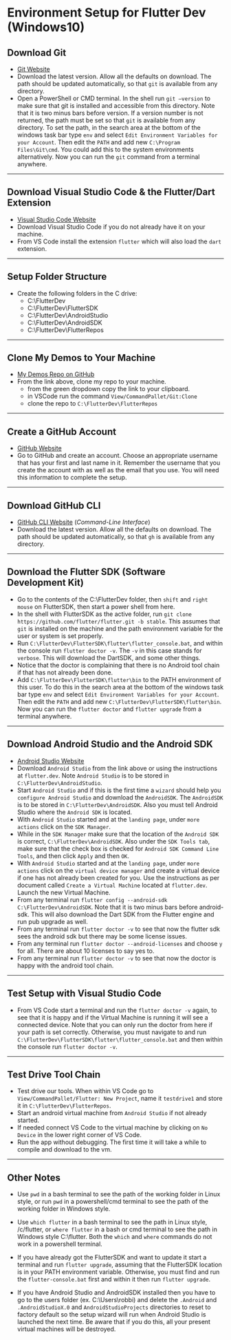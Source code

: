 # Environment Setup for Flutter Dev (Windows10)

## Download Git

- [Git Website](https://git-scm.com/)
- Download the latest version. Allow all the defaults on download. The path should be updated automatically, so that `git` is available from any directory.
- Open a PowerShell or CMD terminal. In the shell run `git –version` to make sure that git is installed and accessible from this directory. Note that it is two minus bars before version. If a version number is not returned, the path must be set so that `git` is available from any directory. To set the path, in the search area at the bottom of the windows task bar type `env` and select `Edit Environment Variables for your Account`. Then edit the `PATH` and add new `C:\Program Files\Git\cmd`. You could add this to the system environments alternatively. Now you can run the `git` command from a terminal anywhere.
  
----

## Download Visual Studio Code & the Flutter/Dart Extension

- [Visual Studio Code Website](https://code.visualstudio.com)
- Download Visual Studio Code if you do not already have it on your machine.
- From VS Code install the extension `flutter` which will also load the `dart` extension.

---

## Setup Folder Structure

- Create the following folders in the C drive:
  - C:\FlutterDev
  - C:\FlutterDev\FlutterSDK
  - C:\FlutterDev\AndroidStudio
  - C:\FlutterDev\AndroidSDK
  - C:\FlutterDev\FlutterRepos

---

## Clone My Demos to Your Machine

- [My Demos Repo on GitHub](https://github.com/RobbinLawFlutter/flutter-demos-all)
- From the link above, clone my repo to your machine.
  - from the green dropdown copy the link to your clipboard.
  - in VSCode run the command `View/CommandPallet/Git:Clone`
  - clone the repo to `C:\FlutterDev\FlutterRepos`

---

## Create a GitHub Account

- [GitHub Website](https://github.com)
- Go to GitHub and create an account. Choose an appropriate username that has your first and last name in it. Remember the username that you create the account with as well as the email that you use. You will need this information to complete the setup.

---

## Download GitHub CLI

- [GitHub CLI Website](https://cli.github.com/) (*Command-Line Interface*)
- Download the latest version. Allow all the defaults on download. The path should be updated automatically, so that `gh` is available from any directory.

----

## Download the Flutter SDK (Software Development Kit)

- Go to the contents of the C:\FlutterDev folder, then `shift` and `right mouse` on FlutterSDK, then start a power shell from here.
- In the shell with FlutterSDK as the active folder, run `git clone https://github.com/flutter/flutter.git -b stable`. This assumes that `git` is installed on the machine and the path environment variable for the user or system is set properly.
- Run `C:\FlutterDev\FlutterSDK\flutter\flutter_console.bat`, and within the console run `flutter doctor -v`. The `-v` in this case stands for `verbose`. This will download the DartSDK, and some other things.
- Notice that the doctor is complaining that there is no Android tool chain if that has not already been done.
- Add `C:\FlutterDev\FlutterSDK\flutter\bin` to the PATH environment of this user. To do this in the search area at the bottom of the windows task bar type `env` and select `Edit Environment Variables for your Account`. Then edit the `PATH` and add new `C:\FlutterDev\FlutterSDK\flutter\bin`. Now you can run the `flutter doctor` and `flutter upgrade` from a terminal anywhere.

----

## Download Android Studio and the Android SDK

- [Android Studio Website](https://developer.android.com/studio/releases)
- Download `Android Studio` from the link above or using the instructions at `flutter.dev`. Note `Android Studio` is to be stored in `C:\FlutterDev\AndroidStudio`.
- Start `Android Studio` and if this is the first time a `wizard` should help you `configure Android Studio` and download the `AndroidSDK`. The `AndroidSDK` is to be stored in `C:\FlutterDev\AndroidSDK`. Also you must tell Android Studio where the `Android SDK` is located.
- With `Android Studio` started and at the `landing page`, under `more actions` click on the `SDK Manager`.
- While in the `SDK Manager` make sure that the location of the `Android SDK` is correct, `C:\FlutterDev\AndroidSDK`. Also under the `SDK Tools tab`, make sure that the check box is checked for `Android SDK Command Line Tools`, and then click `Apply` and then `OK`.
- With `Android Studio` started and at the `landing page`, under `more actions` click on the `virtual device manager` and create a virtual device if one has not already been created for you. Use the instructions as per document called `Create a Virtual Machine` located at `flutter.dev`. Launch the new Virtual Machine.
- From any terminal run `flutter config --android-sdk C:\FlutterDev\AndroidSDK`. Note that it is two minus bars before android-sdk. This will also download the Dart SDK from the Flutter engine and run pub upgrade as well.
- From any terminal run `flutter doctor -v` to see that now the flutter sdk sees the android sdk but there may be some license issues.
- From any terminal run `flutter doctor --android-licenses` and choose `y` for all. There are about 10 licenses to say yes to.
- From any terminal run `flutter doctor -v` to see that now the doctor is happy with the android tool chain.

---

## Test Setup with Visual Studio Code

- From VS Code start a terminal and run the `flutter doctor -v` again, to see that it is happy and if the Virtual Machine is running it will see a connected device. Note that you can only run the doctor from here if your path is set correctly. Otherwise, you must navigate to and run `C:\FlutterDev\FlutterSDK\flutter\flutter_console.bat` and then within the console run `flutter doctor -v`.

---

## Test Drive Tool Chain

- Test drive our tools. When within VS Code go to `View/CommandPallet/Flutter: New Project`, name it `testdrive1` and store it in `C:\FlutterDev\FlutterRepos`.
- Start an android virtual machine from `Android Studio` if not already started.
- If needed connect VS Code to the virtual machine by clicking on `No Device` in the lower right corner of VS Code.
- Run the app without debugging. The first time it will take a while to compile and download to the vm.

---

## Other Notes

- Use `pwd` in a bash terminal to see the path of the working folder in Linux style, or run `pwd` in a powershell/cmd terminal to see the path of the working folder in Windows style.

- Use `which flutter` in a bash terminal to see the path in Linux style, /c/flutter, or `where flutter` in a bash or cmd terminal to see the path in Windows style C:\flutter. Both the `which` and `where` commands do not work in a powershell terminal.

- If you have already got the FlutterSDK and want to update it start a terminal and run `flutter upgrade`, assuming that the FlutterSDK location is in your PATH environment variable. Otherwise, you must find and run the `flutter-console.bat` first and within it then run `flutter upgrade`.

- If you have Android Studio and AndroidSDK installed then you have to go to the users folder (ex. C:\Users\robbi) and delete the `.Android` and `.AndroidStudioX.0` and `AndroidStudioProjects` directories to reset to factory default so the setup wizard will run when Android Studio is launched the next time. Be aware that if you do this, all your present virtual machines will be destroyed.
